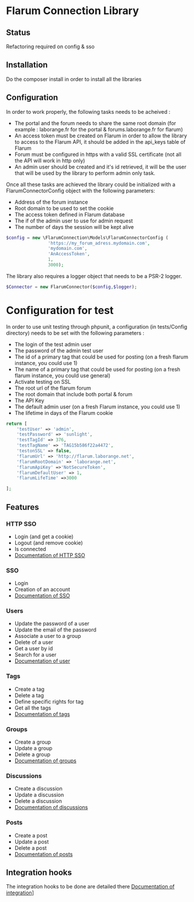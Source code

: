 # Flarum Connection Library 
## Status
Refactoring required on config & sso

## Installation
Do the composer install in order to install all the libraries

## Configuration
In order to work properly, the following tasks needs to be acheived :
* The portal and the forum needs to share the same root domain (for example : laborange.fr for the portal & forums.laborange.fr for flarum)
* An access token must be created on Flarum in order to allow the library to access to the Flarum API, it should be added in the api_keys table of Flarum
* Forum must be configured in https with a valid SSL certificate (not all the API will work in http only)
* An admin user should be created and it's id retrieved, it will be the user that will be used by the library to perform admin only task.

Once all these tasks are achieved the library could be initialized with a FlarumConnectorConfig object with the following parameters:
* Address of the forum instance
* Root domain to be used to set the cookie
* The access token defined in Flarum database
* The if of the admin user to use for admin request
* The number of days the session will be kept alive

```php
$config = new \FlarumConnection\Models\FlarumConnectorConfig (
                'https://my_forum_adress.mydomain.com', 
                'mydomain.com',
                'AnAccessToken',
                1,
                3000);
```

The library also requires a logger object that needs to be a PSR-2 logger. 

```php
$Connector = new FlarumConnector($config,$logger);
```

# Configuration for test
In order to use unit testing through phpunit, a configuration (in tests/Config directory) needs to be set with the following parameters :
* The login of the test admin user
* The password of the admin test user
* The id of a primary tag that could be used for posting (on a fresh flarum instance, you could use 1)
* The name of a primary tag that could be used for posting (on a fresh flarum instance, you could use general)
* Activate testing on SSL
* The root url of the flarum forum
* The root domain that include both portal & forum
* The API Key
* The default admin user (on a fresh Flarum instance, you could use 1)
* The lifetime in days of the Flarum cookie

```php
return [
    'testUser' => 'admin',
    'testPassword' => 'sunlight',
    'testTagId' => 376,
    'testTagName' => 'TAG15b586f22a4472',
    'testonSSL' => false,
    'flarumUrl' => 'http://flarum.laborange.net',
    'flarumRootDomain' => 'laborange.net',
    'flarumApiKey' =>'NotSecureToken',
    'flarumDefaultUser' => 1,
    'flarumLifeTime' =>3000

];
```
## Features
### HTTP SSO
* Login (and get a cookie)
* Logout (and remove cookie)
* Is connected
* [Documentation of HTTP SSO](/docs/httpsso.md)

### SSO
* Login
* Creation of an account
* [Documentation of SSO](/docs/sso.md)

### Users
* Update the password of a user
* Update the email of the password
* Associate a user to a group
* Delete of a user
* Get a user by id
* Search for a user
* [Documentation of user](/docs/user.md)


### Tags
* Create a tag
* Delete a tag
* Define specific rights for tag
* Get all the tags
* [Documentation of tags](/docs/tags.md)

### Groups
* Create a group
* Update a group
* Delete a group
* [Documentation of groups](/docs/groups.md)

### Discussions
* Create a discussion
* Update a discussion
* Delete a discussion
* [Documentation of discussions](/docs/discussions.md)

### Posts
* Create a post
* Update a post
* Delete a post
* [Documentation of posts](/docs/post.md)

## Integration hooks
The integration hooks to be done are detailed there [Documentation of integration](/docs/integration.md)]